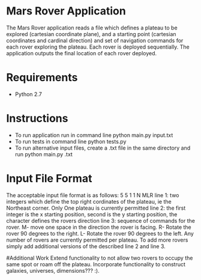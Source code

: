 # Mars Rover Application
The Mars Rover application reads a file which defines a plateau to be explored (cartesian coordinate plane), and a starting point (cartesian coordinates and cardinal direction) and set of  navigation commands for each rover exploring the plateau.  Each rover is deployed sequentially.  The application outputs the final location of each rover deployed.

# Requirements
* Python 2.7

# Instructions
* To run application run in command line  <path to folder containing files>python main.py input.txt
* To run tests in command line <path to folder containing files>python tests.py
* To run alternative input files, create a .txt file in the same directory and run  <path to folder containing files>python main.py <your custom input file name>.txt

# Input File Format
The acceptable input file format is as follows:
5 5 
1 1 N 
MLR
line 1: two integers which define the top right cordinates of the plateau, ie the Northeast corner.  Only One plateau is currently permitted
line 2: the first integer is the x starting position, second is the y starting position, the character defines the rovers direction
line 3: sequence of commands for the rover.  M- move one space in the direction the rover is facing.  R- Rotate the rover 90 degrees to the right.  L- Rotate the rover 90 degrees to the left.
Any number of rovers are currently permitted per plateau.  To add more rovers simply add additional versions of the described line 2 and line 3.

#Additional Work
Extend functionality to not allow two rovers to occupy the same spot or roam off the plateau.  Incorporate functionality to construct galaxies, universes, dimensions??? :).  
